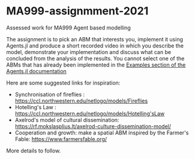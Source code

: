 # MA999-assignmment-2021
Assessed work for MA999 Agent based modelling

The assignment is to pick an ABM that interests you, implement it using Agents.jl and produce a short recorded video in which you describe the model, demonstrate your implementation and discuss what can be concluded from the analysis of the results. 
You cannot select one of the ABMs that has already been implemented in the [Examples section of the Agents.jl documentation](https://juliadynamics.github.io/Agents.jl/stable/examples/)

Here are some suggested links for inspiration:

* Synchronisation of fireflies : https://ccl.northwestern.edu/netlogo/models/Fireflies
* Hotelling's Law : https://ccl.northwestern.edu/netlogo/models/Hotelling'sLaw
* Axelrod's model of cultural dissemination: https://rf.mokslasplius.lt/axelrod-culture-dissemination-model/
* Cooperation and growth: make a spatial ABM inspired by the Farmer's Fable: https://www.farmersfable.org/

More details to follow.

